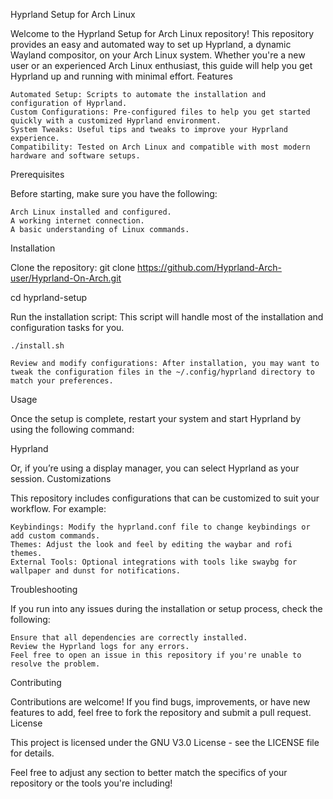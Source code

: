 Hyprland Setup for Arch Linux

Welcome to the Hyprland Setup for Arch Linux repository! This repository provides an easy and automated way to set up Hyprland, a dynamic Wayland compositor, on your Arch Linux system. Whether you're a new user or an experienced Arch Linux enthusiast, this guide will help you get Hyprland up and running with minimal effort.
Features

    Automated Setup: Scripts to automate the installation and configuration of Hyprland.
    Custom Configurations: Pre-configured files to help you get started quickly with a customized Hyprland environment.
    System Tweaks: Useful tips and tweaks to improve your Hyprland experience.
    Compatibility: Tested on Arch Linux and compatible with most modern hardware and software setups.

Prerequisites

Before starting, make sure you have the following:

    Arch Linux installed and configured.
    A working internet connection.
    A basic understanding of Linux commands.

Installation

Clone the repository:
git clone https://github.com/Hyprland-Arch-user/Hyprland-On-Arch.git

cd hyprland-setup

Run the installation script: This script will handle most of the installation and configuration tasks for you.

    ./install.sh

    Review and modify configurations: After installation, you may want to tweak the configuration files in the ~/.config/hyprland directory to match your preferences.

Usage

Once the setup is complete, restart your system and start Hyprland by using the following command:

Hyprland

Or, if you’re using a display manager, you can select Hyprland as your session.
Customizations

This repository includes configurations that can be customized to suit your workflow. For example:

    Keybindings: Modify the hyprland.conf file to change keybindings or add custom commands.
    Themes: Adjust the look and feel by editing the waybar and rofi themes.
    External Tools: Optional integrations with tools like swaybg for wallpaper and dunst for notifications.

Troubleshooting

If you run into any issues during the installation or setup process, check the following:

    Ensure that all dependencies are correctly installed.
    Review the Hyprland logs for any errors.
    Feel free to open an issue in this repository if you're unable to resolve the problem.

Contributing

Contributions are welcome! If you find bugs, improvements, or have new features to add, feel free to fork the repository and submit a pull request.
License

This project is licensed under the GNU V3.0 License - see the LICENSE file for details.

Feel free to adjust any section to better match the specifics of your repository or the tools you're including!
